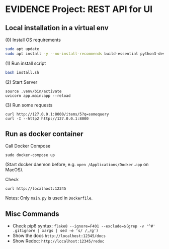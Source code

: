 # EVIDENCE Project: REST API for UI

## Local installation in a virtual env
(0) Install OS requirements

```bash
sudo apt update
sudo apt install -y --no-install-recommends build-essential python3-dev python3-venv
```

(1) Run install script

```bash
bash install.sh
```

(2) Start Server

```
source .venv/bin/activate
uvicorn app.main:app --reload
```

(3) Run some requests

```
curl http://127.0.0.1:8000/items/5?q=somequery
curl -I --http2 http://127.0.0.1:8000
```

## Run as docker container
Call Docker Compose

```
sudo docker-compose up
```

(Start docker daemon before, e.g. `open /Applications/Docker.app` on MacOS).

Check

```
curl http://localhost:12345
```

Notes: Only `main.py` is used in `Dockerfile`.


## Misc Commands
- Check pip8 syntax: `flake8 --ignore=F401 --exclude=$(grep -v '^#' .gitignore | xargs | sed -e 's/ /,/g')`
- Show the docs `http://localhost:12345/docs`
- Show Redoc: `http://localhost:12345/redoc`
